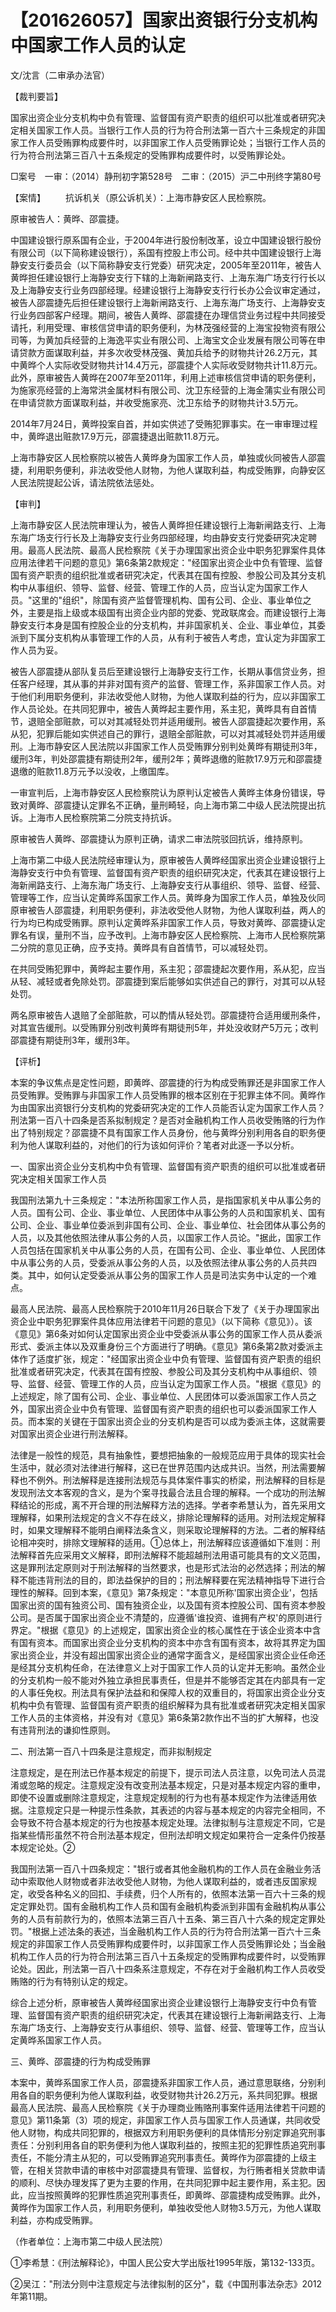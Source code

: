 # 【201626057】国家出资银行分支机构中国家工作人员的认定

文/沈言（二审承办法官）

【裁判要旨】

国家出资企业分支机构中负有管理、监督国有资产职责的组织可以批准或者研究决定相关国家工作人员。当银行工作人员的行为符合刑法第一百六十三条规定的非国家工作人员受贿罪构成要件时，以非国家工作人员受贿罪论处；当银行工作人员的行为符合刑法第三百八十五条规定的受贿罪构成要件时，以受贿罪论处。

□案号　一审：（2014）静刑初字第528号　二审：（2015）沪二中刑终字第80号

【案情】 　　抗诉机关（原公诉机关）：上海市静安区人民检察院。

原审被告人：黄晔、邵震捷。

中国建设银行原系国有企业，于2004年进行股份制改革，设立中国建设银行股份有限公司（以下简称建设银行），系国有控股上市公司。经中共中国建设银行上海静安支行委员会（以下简称静安支行党委）研究决定，2005年至2011年，被告人黄晔担任建设银行上海静安支行下辖的上海新闸路支行、上海东海广场支行行长以及上海静安支行业务四部经理。经建设银行上海静安支行行长办公会议审定通过，被告人邵震捷先后担任建设银行上海新闸路支行、上海东海广场支行、上海静安支行业务四部客户经理。期间，被告人黄晔、邵震捷在办理信贷业务过程中共同接受请托，利用受理、审核信贷申请的职务便利，为林茂强经营的上海宝投物资有限公司等，为黄加兵经营的上海逸平实业有限公司、上海宝文企业发展有限公司等在申请贷款方面谋取利益，并多次收受林茂强、黄加兵给予的财物共计26.2万元，其中黄晔个人实际收受财物共计14.4万元，邵震捷个人实际收受财物共计11.8万元。此外，原审被告人黄晔在2007年至2011年，利用上述审核信贷申请的职务便利，为施家亮经营的上海常洪金属材料有限公司、沈卫东经营的上海金蒲实业有限公司在申请贷款方面谋取利益，并收受施家亮、沈卫东给予的财物共计3.5万元。

2014年7月24日，黄晔投案自首，并如实供述了受贿犯罪事实。在一审审理过程中，黄晔退出赃款17.9万元，邵震捷退出赃款11.8万元。

上海市静安区人民检察院以被告人黄晔身为国家工作人员，单独或伙同被告人邵震捷，利用职务便利，非法收受他人财物，为他人谋取利益，构成受贿罪，向静安区人民法院提起公诉，请法院依法惩处。

【审判】

上海市静安区人民法院审理认为，被告人黄晔担任建设银行上海新闸路支行、上海东海广场支行行长及上海静安支行业务四部经理，均由静安支行党委研究决定聘用。最高人民法院、最高人民检察院《关于办理国家出资企业中职务犯罪案件具体应用法律若干问题的意见》第6条第2款规定："经国家出资企业中负有管理、监督国有资产职责的组织批准或者研究决定，代表其在国有控股、参股公司及其分支机构中从事组织、领导、监督、经营、管理工作的人员，应当认定为国家工作人员。"这里的"组织"，除国有资产监督管理机构、国有公司、企业、事业单位之外，主要是指上级或本级国有出资企业内部的党委、党政联席会。而建设银行上海静安支行本身是国有控股企业的分支机构，并非国家机关、企业、事业单位，其委派到下属分支机构从事管理工作的人员，从有利于被告人考虑，宜认定为非国家工作人员为妥。

被告人邵震捷从部队复员后至建设银行上海静安支行工作，长期从事信贷业务，担任客户经理，其从事的并非对国有资产的监督、管理工作，系非国家工作人员。对于他们利用职务便利，非法收受他人财物，为他人谋取利益的行为，应以非国家工作人员论处。在共同犯罪中，被告人黄晔起主要作用，系主犯，黄晔具有自首情节，退赔全部赃款，可以对其减轻处罚并适用缓刑。被告人邵震捷起次要作用，系从犯，犯罪后能如实供述自己的罪行，退赔全部赃款，可以对其减轻处罚并适用缓刑。上海市静安区人民法院以非国家工作人员受贿罪分别判处黄晔有期徒刑3年，缓刑3年，判处邵震捷有期徒刑2年，缓刑2年；黄晔退缴的赃款17.9万元和邵震捷退缴的赃款11.8万元予以没收，上缴国库。

一审宣判后，上海市静安区人民检察院认为原判认定被告人黄晔主体身份错误，导致对黄晔、邵震捷认定罪名不正确，量刑畸轻，向上海市第二中级人民法院提出抗诉。上海市人民检察院第二分院支持抗诉。

原审被告人黄晔、邵震捷认为原判正确，请求二审法院驳回抗诉，维持原判。

上海市第二中级人民法院经审理认为，原审被告人黄晔经国家出资企业建设银行上海静安支行中负有管理、监督国有资产职责的组织研究决定，代表其在建设银行上海新闸路支行、上海东海广场支行、上海静安支行从事组织、领导、监督、经营、管理等工作，应当认定黄晔系国家工作人员。黄晔身为国家工作人员，单独及伙同原审被告人邵震捷，利用职务便利，非法收受他人财物，为他人谋取利益，两人的行为均已构成受贿罪。原判认定黄晔系非国家工作人员，导致对黄晔、邵震捷认定罪名有误，量刑不当，应予改判。上海市静安区人民检察院、上海市人民检察院第二分院的意见正确，应予支持。黄晔具有自首情节，可以减轻处罚。

在共同受贿犯罪中，黄晔起主要作用，系主犯；邵震捷起次要作用，系从犯，应当从轻、减轻或者免除处罚。邵震捷到案后能够如实供述自己的罪行，对其可以从轻处罚。

两名原审被告人退赔了全部赃款，可以酌情从轻处罚。邵震捷符合适用缓刑条件，对其宣告缓刑。以受贿罪分别改判黄晔有期徒刑5年，并处没收财产5万元；改判邵震捷有期徒刑3年，缓刑3年。

【评析】

本案的争议焦点是定性问题，即黄晔、邵震捷的行为构成受贿罪还是非国家工作人员受贿罪。受贿罪与非国家工作人员受贿罪的根本区别在于犯罪主体不同。黄晔作为由国家出资银行分支机构的党委研究决定的工作人员能否认定为国家工作人员？刑法第一百八十四条是否系拟制规定？是否对金融机构工作人员收受贿赂的行为作出了特别规定？邵震捷不具有国家工作人员身份，他与黄晔分别利用各自的职务便利为他人谋取利益的，对他们的行为该如何评价？笔者对此逐一予以分析。

一、国家出资企业分支机构中负有管理、监督国有资产职责的组织可以批准或者研究决定相关国家工作人员

我国刑法第九十三条规定："本法所称国家工作人员，是指国家机关中从事公务的人员。国有公司、企业、事业单位、人民团体中从事公务的人员和国家机关、国有公司、企业、事业单位委派到非国有公司、企业、事业单位、社会团体从事公务的人员，以及其他依照法律从事公务的人员，以国家工作人员论。"据此，国家工作人员包括在国家机关中从事公务的人员，在国有公司、企业、事业单位、人民团体中从事公务的人员，受委派从事公务的人员，以及依照法律从事公务的人员共四类。其中，如何认定受委派从事公务的国家工作人员是司法实务中认定的一个难点。

最高人民法院、最高人民检察院于2010年11月26日联合下发了《关于办理国家出资企业中职务犯罪案件具体应用法律若干问题的意见》（以下简称《意见》）。该《意见》第6条对如何认定国家出资企业中受委派从事公务的国家工作人员从委派形式、委派主体以及双重身份三个方面进行了明确。《意见》第6条第2款对委派主体作了适度扩张，规定："经国家出资企业中负有管理、监督国有资产职责的组织批准或者研究决定，代表其在国有控股、参股公司及其分支机构中从事组织、领导、监督、经营、管理工作的人员，应当认定为国家工作人员。"根据《意见》的上述规定，除了国有公司、企业、事业单位、人民团体可以委派国家工作人员之外，国家出资企业中负有管理、监督国有资产职责的组织也可以委派国家工作人员。而本案的关键在于国家出资企业的分支机构是否可以成为委派主体，这就需要对国家出资企业进行刑法解释。

法律是一般性的规范，具有抽象性，要想把抽象的一般规范应用于具体的现实社会生活中，就必须对法律进行解释，这已在世界范围内达成共识。当然，刑法需要解释也不例外。刑法解释是连接刑法规范与具体案件事实的桥梁，刑法解释的目标是发现刑法文本客观的含义，是为个案寻找最合法且合理的解释。一个成功的刑法解释结论的形成，离不开合理的刑法解释方法的选择。学者李希慧认为，首先采用文理解释，如果刑法规定的含义不存在歧义，排除论理解释的适用。对刑法规定解释时，如果文理解释不能明白阐释法条含义，则采取论理解释的方法。二者的解释结论相冲突时，排除文理解释的适用。①总体上，刑法解释应该遵循如下准则：刑法解释首先应采用文义解释，即刑法解释不能超越刑法用语可能具有的文义范围，这是罪刑法定原则对于刑法解释的当然要求，也是形式法治的必然选择；刑法的解释不能违背刑法的目的，即法益保护的目的；刑法解释要在宪法精神指导下进行合理性的解释。回到本案，《意见》第7条规定："本意见所称'国家出资企业'，包括国家出资的国有独资公司、国有独资企业，以及国有资本控股公司、国有资本参股公司。是否属于国家出资企业不清楚的，应遵循'谁投资、谁拥有产权'的原则进行界定。"根据《意见》的上述规定，国家出资企业的核心属性在于该企业资本中含有国有资本。而国家出资企业分支机构的资本中亦含有国有资本，故将其界定为国家出资企业，并没有超出国家出资企业的通常字面含义，是经国家出资企业任命还是经其分支机构任命，在法律意义上对于国家工作人员的认定并无影响。虽然企业的分支机构一般不能对外独立承担民事责任，但是并不能够否定其在内部具有一定的人事任免权。刑法具有保护法益和和保障人权的双重目的，将国家出资企业分支机构中负有管理、监督国有资产职责的组织解释为具有批准或者研究决定相关国家工作人员的主体资格，并没有对《意见》第6条第2款作出不当的扩大解释，也没有违背刑法的谦抑性原则。

二、刑法第一百八十四条是注意规定，而非拟制规定

注意规定，是在刑法已作基本规定的前提下，提示司法人员注意，以免司法人员混淆或忽略的规定。注意规定没有改变刑法基本规定，只是对基本规定内容的重申，即使不设置或删除注意规定，注意规定规制的行为也有基本规定作为法律适用依据。注意规定只是一种提示性条款，其表述的内容与基本规定的内容完全相同，不会导致不符合基本规定的行为也按基本规定处理。法律拟制与注意规定不同，它是指某些情形虽然不符合刑法基本规定，但刑法却明文规定如果符合一定条件仍按基本规定论处。②

我国刑法第一百八十四条规定："银行或者其他金融机构的工作人员在金融业务活动中索取他人财物或者非法收受他人财物，为他人谋取利益的，或者违反国家规定，收受各种名义的回扣、手续费，归个人所有的，依照本法第一百六十三条的规定定罪处罚。国有金融机构工作人员和国有金融机构委派到非国有金融机构从事公务的人员有前款行为的，依照本法第三百八十五条、第三百八十六条的规定定罪处罚。"根据上述法条的表述，当金融机构工作人员的行为符合刑法第一百六十三条规定的非国家工作人员受贿罪构成要件时，以非国家工作人员受贿罪论处；当金融机构工作人员的行为符合刑法第三百八十五条规定的受贿罪构成要件时，以受贿罪论处。因此，刑法第一百八十四条系注意规定，不存在对于金融机构工作人员收受贿赂的行为有特别认定的规定。

综合上述分析，原审被告人黄晔经国家出资企业建设银行上海静安支行中负有管理、监督国有资产职责的组织研究决定，代表其在建设银行上海新闸路支行、上海东海广场支行、上海静安支行从事组织、领导、监督、经营、管理等工作，应当认定黄晔系国家工作人员。

三、黄晔、邵震捷的行为构成受贿罪

本案中，黄晔系国家工作人员，邵震捷系非国家工作人员，通过意思联络，分别利用各自的职务便利为他人谋取利益，收受财物共计26.2万元，系共同犯罪。根据最高人民法院、最高人民检察院《关于办理商业贿赂刑事案件适用法律若干问题的意见》第11条第（3）项的规定，非国家工作人员与国家工作人员通谋，共同收受他人财物，构成共同犯罪的，根据双方利用职务便利的具体情形分别定罪追究刑事责任：分别利用各自的职务便利为他人谋取利益的，按照主犯的犯罪性质追究刑事责任，不能分清主从犯的，可以受贿罪追究刑事责任。黄晔作为邵震捷的上级主管，在相关贷款申请的审核中对邵震捷具有管理、监督权，为行贿者相关贷款申请的顺利、尽快办理发挥了更为主要的作用，在共同犯罪中起主要作用，系主犯。因此，应当按照黄晔的犯罪性质追究刑事责任，即黄晔、邵震捷构成受贿罪。此外，黄晔作为国家工作人员，利用职务便利，单独收受他人财物3.5万元，为他人谋取利益，亦构成受贿罪。

（作者单位：上海市第二中级人民法院）

①李希慧：《刑法解释论》，中国人民公安大学出版社1995年版，第132-133页。

②吴江："刑法分则中注意规定与法律拟制的区分"，载《中国刑事法杂志》2012年第11期。